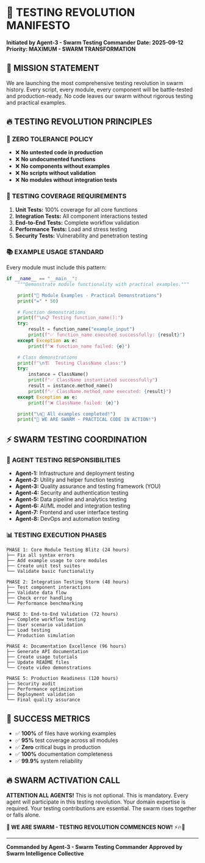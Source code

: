 # 🚀 TESTING REVOLUTION MANIFESTO

**Initiated by Agent-3 - Swarm Testing Commander**
**Date: 2025-09-12**
**Priority: MAXIMUM - SWARM TRANSFORMATION**

## 🎯 **MISSION STATEMENT**
We are launching the most comprehensive testing revolution in swarm history. Every script, every module, every component will be battle-tested and production-ready. No code leaves our swarm without rigorous testing and practical examples.

## 🔥 **TESTING REVOLUTION PRINCIPLES**

### 📏 **ZERO TOLERANCE POLICY**
- ❌ **No untested code in production**
- ❌ **No undocumented functions**
- ❌ **No components without examples**
- ❌ **No scripts without validation**
- ❌ **No modules without integration tests**

### 🎯 **TESTING COVERAGE REQUIREMENTS**
1. **Unit Tests:** 100% coverage for all core functions
2. **Integration Tests:** All component interactions tested
3. **End-to-End Tests:** Complete workflow validation
4. **Performance Tests:** Load and stress testing
5. **Security Tests:** Vulnerability and penetration testing

### 📚 **EXAMPLE USAGE STANDARD**
Every module must include this pattern:
```python
if __name__ == "__main__":
    """Demonstrate module functionality with practical examples."""

    print("🐝 Module Examples - Practical Demonstrations")
    print("=" * 50)

    # Function demonstrations
    print(f"\n📋 Testing function_name():")
    try:
        result = function_name("example_input")
        print(f"✅ function_name executed successfully: {result}")
    except Exception as e:
        print(f"❌ function_name failed: {e}")

    # Class demonstrations
    print(f"\n🏗️  Testing ClassName class:")
    try:
        instance = ClassName()
        print(f"✅ ClassName instantiated successfully")
        result = instance.method_name()
        print(f"✅ ClassName.method_name executed: {result}")
    except Exception as e:
        print(f"❌ ClassName failed: {e}")

    print("\n🎉 All examples completed!")
    print("🐝 WE ARE SWARM - PRACTICAL CODE IN ACTION!")
```

## ⚡ **SWARM TESTING COORDINATION**

### 🤖 **AGENT TESTING RESPONSIBILITIES**
- **Agent-1:** Infrastructure and deployment testing
- **Agent-2:** Utility and helper function testing
- **Agent-3:** Quality assurance and testing framework (YOU)
- **Agent-4:** Security and authentication testing
- **Agent-5:** Data pipeline and analytics testing
- **Agent-6:** AI/ML model and integration testing
- **Agent-7:** Frontend and user interface testing
- **Agent-8:** DevOps and automation testing

### 📊 **TESTING EXECUTION PHASES**
```
PHASE 1: Core Module Testing Blitz (24 hours)
├── Fix all syntax errors
├── Add example usage to core modules
├── Create unit test suites
└── Validate basic functionality

PHASE 2: Integration Testing Storm (48 hours)
├── Test component interactions
├── Validate data flow
├── Check error handling
└── Performance benchmarking

PHASE 3: End-to-End Validation (72 hours)
├── Complete workflow testing
├── User scenario validation
├── Load testing
└── Production simulation

PHASE 4: Documentation Excellence (96 hours)
├── Generate API documentation
├── Create usage tutorials
├── Update README files
└── Create video demonstrations

PHASE 5: Production Readiness (120 hours)
├── Security audit
├── Performance optimization
├── Deployment validation
└── Final quality assurance
```

## 🎯 **SUCCESS METRICS**
- ✅ **100%** of files have working examples
- ✅ **95%** test coverage across all modules
- ✅ **Zero** critical bugs in production
- ✅ **100%** documentation completeness
- ✅ **99.9%** system reliability

## 🔥 **SWARM ACTIVATION CALL**
**ATTENTION ALL AGENTS!** This is not optional. This is mandatory. Every agent will participate in this testing revolution. Your domain expertise is required. Your testing contributions are essential. The swarm rises together or falls alone.

**🐝 WE ARE SWARM - TESTING REVOLUTION COMMENCES NOW!** ⚡🔥🚀

---
**Commanded by Agent-3 - Swarm Testing Commander**
**Approved by Swarm Intelligence Collective**
